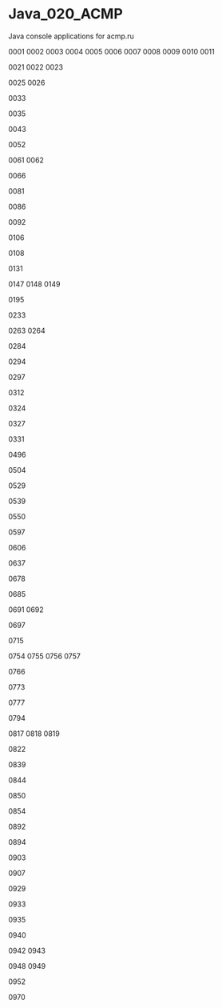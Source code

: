 # Java_020_ACMP
Java console applications for acmp.ru

0001
0002
0003
0004
0005
0006
0007
0008
0009
0010
0011

0021
0022
0023

0025
0026

0033

0035

0043

0052

0061
0062

0066

0081

0086

0092

0106

0108

0131

0147
0148
0149

0195

0233

0263
0264

0284

0294

0297

0312

0324

0327

0331

0496

0504

0529

0539

0550

0597

0606

0637

0678

0685

0691
0692

0697

0715

0754
0755
0756
0757

0766

0773

0777

0794

0817
0818
0819

0822

0839

0844

0850

0854

0892

0894

0903

0907

0929

0933

0935

0940

0942
0943

0948
0949

0952

0970
